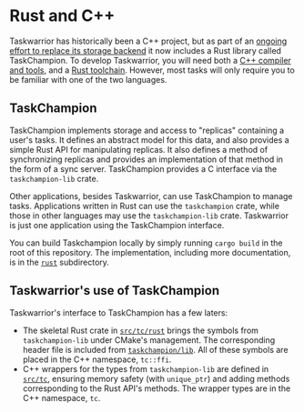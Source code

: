 # Rust and C++

Taskwarrior has historically been a C++ project, but as part of an [ongoing effort to replace its storage backend](https://github.com/GothenburgBitFactory/taskwarrior/issues/2770) it now includes a Rust library called TaskChampion.
To develop Taskwarrior, you will need both a [C++ compiler and tools](./development.md), and a [Rust toolchain](https://www.rust-lang.org/tools/install).
However, most tasks will only require you to be familiar with one of the two languages.

## TaskChampion

TaskChampion implements storage and access to "replicas" containing a user's tasks.
It defines an abstract model for this data, and also provides a simple Rust API for manipulating replicas.
It also defines a method of synchronizing replicas and provides an implementation of that method in the form of a sync server.
TaskChampion provides a C interface via the `taskchampion-lib` crate.

Other applications, besides Taskwarrior, can use TaskChampion to manage tasks.
Applications written in Rust can use the `taskchampion` crate, while those in other languages may use the `taskchampion-lib` crate.
Taskwarrior is just one application using the TaskChampion interface.

You can build Taskchampion locally by simply running `cargo build` in the root of this repository.
The implementation, including more documentation, is in the [`rust`](../../rust) subdirectory.

## Taskwarrior's use of TaskChampion

Taskwarrior's interface to TaskChampion has a few laters:

* The skeletal Rust crate in [`src/tc/rust`](../../src/tc/rust) brings the symbols from `taskchampion-lib` under CMake's management.
  The corresponding header file is included from [`taskchampion/lib`](../../taskchampion/lib).
  All of these symbols are placed in the C++ namespace, `tc::ffi`.
* C++ wrappers for the types from `taskchampion-lib` are defined in [`src/tc`](../../src/tc), ensuring memory safety (with `unique_ptr`) and adding methods corresponding to the Rust API's methods.
  The wrapper types are in the C++ namespace, `tc`.
